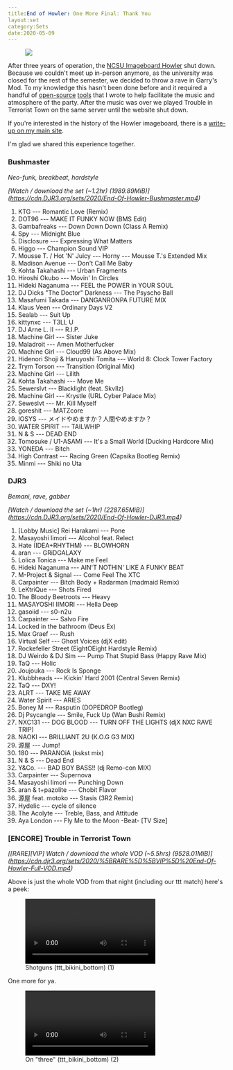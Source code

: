 ```yaml
---
title:End of Howler: One More Final: Thank You
layout:set
category:Sets
date:2020-05-09
---
```


<figure class=set-poster>
<img src="https://cdn.djr3.org/sets/2020/end-of-howler-thumb.jpg">
</figure>

After three years of operation, the [NCSU Imageboard
Howler](https://howler.space) shut down. Because we couldn't meet up in-person
anymore, as the university was closed for the rest of the semester, we decided
to throw a rave in Garry's Mod. To my knowledge this hasn't been done before and
it required a handful of
[open-source](https://github.com/yumi-xx/gmod-streamstage)
[tools](https://github.com/yumi-xx/gmod-motd) that I wrote to help facilitate
the music and atmosphere of the party. After the music was over we played
Trouble in Terrorist Town on the same server until the website shut down.

If you're interested in the history of the Howler imageboard, there is a
[write-up on my main
site](https://prettyboytellem.com/writing/2018/Jan/History%20of%20Howler.html).

I'm glad we shared this experience together.

### Bushmaster

*Neo-funk, breakbeat, hardstyle*

*[Watch / download the set (~1.2hr) (1989.89MiB)]
(https://cdn.DJR3.org/sets/2020/End-Of-Howler-Bushmaster.mp4)*

1. KTG --- Romantic Love (Remix)
2. DOT96 --- MAKE IT FUNKY NOW (BMS Edit)
3. Gambafreaks --- Down Down Down (Class A Remix)
4. Spy --- Midnight Blue
5. Disclosure --- Expressing What Matters
6. Higgo --- Champion Sound VIP
7. Mousse T. / Hot 'N' Juicy --- Horny --- Mousse T.'s Extended Mix
8. Madison Avenue --- Don't Call Me Baby
9. Kohta Takahashi --- Urban Fragments
10. Hiroshi Okubo --- Movin' In Circles
11. Hideki Naganuma --- FEEL the POWER in YOUR SOUL
12. DJ Dicks "The Doctor" Darkness ---  The Psyscho Ball
13. Masafumi Takada --- DANGANRONPA FUTURE MIX
14. Klaus Veen --- Ordinary Days V2
15. Sealab --- Suit Up
16. kittynxc --- T3LL U
17. DJ Arne L. II --- R.I.P.
18. Machine Girl --- Sister Juke
19. Maladroit --- Amen Motherfucker
20. Machine Girl --- Cloud99 (As Above Mix)
21. Hidenori Shoji & Haruyoshi Tomita --- World 8: Clock Tower Factory
22. Trym Torson --- Transition (Original Mix)
23. Machine Girl --- Lilith
24. Kohta Takahashi --- Move Me
25. Sewerslvt --- Blacklight (feat. Skvllz)
26. Machine Girl --- Krystle (URL Cyber Palace Mix)
27. Seweslvt --- Mr. Kill Myself
28. goreshit --- MATZcore
29. IOSYS --- メイドやめますか？人間やめますか？
30. WATER SPIRIT --- TAILWHIP
31. N & S --- DEAD END
32. Tomosuke / U1-ASAMi --- It's a Small World (Ducking Hardcore Mix)
33. YONEDA --- Bitch
34. High Contrast --- Racing Green (Capsika Bootleg Remix)
35. Minmi --- Shiki no Uta

### DJR3

*Bemani, rave, gabber*

*[Watch / download the set (~1hr) (2287.65MiB)]
(https://cdn.DJR3.org/sets/2020/End-Of-Howler-DJR3.mp4)*

1. [Lobby Music] Rei Harakami --- Pone
2. Masayoshi Iimori --- Alcohol feat. Relect
3. Hate (IDEA+RHYTHM) --- BLOWHORN
4. aran --- GRiDGALAXY
5. Lolica Tonica --- Make me Feel
6. Hideki Naganuma --- AIN'T NOTHIN' LIKE A FUNKY BEAT
7. M-Project & Signal --- Come Feel The XTC
8. Carpainter --- Bitch Body + Radarman (madmaid Remix)
9. LeKtriQue --- Shots Fired
10. The Bloody Beetroots --- Heavy
11. MASAYOSHI IIMORI --- Hella Deep
12. gasoiid --- s0-n2u
13. Carpainter --- Salvo Fire
14. Locked in the bathroom (Deus Ex)
15. Max Graef --- Rush
17. Virtual Self --- Ghost Voices (djX edit)
18. Rockefeller Street (EightOEight Hardstyle Remix)
19. DJ Weirdo & DJ Sim --- Pump That Stupid Bass (Happy Rave Mix)
20. TaQ --- Holic
21. Joujouka --- Rock Is Sponge <area04>
22. Klubbheads --- Kickin' Hard 2001 (Central Seven Remix)
23. TaQ --- DXY!
24. ALRT --- TAKE ME AWAY
25. Water Spirit --- ARIES
26. Boney M --- Rasputin (DOPEDROP Bootleg)
27. Dj Psycangle --- Smile, Fuck Up (Wan Bushi Remix)
28. NXC131 --- DOG BLOOD --- TURN OFF THE LIGHTS (djX NXC RAVE TRIP)
29. NAOKI --- BRILLIANT 2U (K.O.G G3 MIX)
30. 源屋 --- Jump!
31. 180 --- PARANOiA (kskst mix)
32. N & S --- Dead End
33. Y&Co. --- BAD BOY BASS!! (dj Remo-con MIX)
34. Carpainter --- Supernova
35. Masayoshi Iimori --- Punching Down
36. aran & t+pazolite --- Chobit Flavor
37. 源屋 feat. motoko --- Stasis (3R2 Remix)
38. Hydelic --- cycle of silence
39. The Acolyte --- Treble, Bass, and Attitude
40. Aya London --- Fly Me to the Moon -Beat- [TV Size]

### [ENCORE] Trouble in Terrorist Town

*[[RARE][VIP] Watch / download the whole VOD (~5.5hrs) (9528.01MiB)]
(https://cdn.djr3.org/sets/2020/%5BRARE%5D%5BVIP%5D%20End-Of-Howler-Full-VOD.mp4)*

Above is just the whole VOD from that night (including our ttt match) here's a peek:

<figure>
<video controls loop>
	<source src="https://cdn.djr3.org/web-content/end-of-howler-ttt1.webm"
	type="video/webm">
</video>
<figcaption>Shotguns (ttt_bikini_bottom) (1)</figcaption>
</figure>
One more for ya.

<figure>
<video controls loop>
	<source src="https://cdn.djr3.org/web-content/end-of-howler-ttt2.webm"
	type="video/webm">
</video>
<figcaption>On "three" (ttt_bikini_bottom) (2)</figcaption>
</figure>


